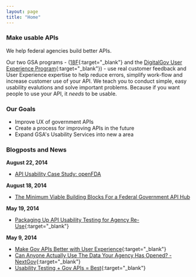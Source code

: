 ```yaml
---
layout: page
title: "Home"
---
```


### Make usable APIs

We help federal agencies build better APIs.  
  
Our two GSA programs - ([18F](https://18f.gsa.gov/){:target="_blank"} and the [DigitalGov User Experience Program](https://www.digitalgov.gov/resources/digitalgov-user-experience-program/){:target="_blank"}) - use real customer feedback and User Experience expertise to help reduce errors, simplify work-flow and increase customer use of your API. 
We teach you to conduct simple, easy usability evalutions and solve important problems. 
Because if you want people to use your API, it *needs* to be usable.


### Our Goals 

* Improve UX of government APIs 
* Create a process for improving APIs in the future
* Expand GSA's Usability Services into new a area

### Blogposts and News

**August 22, 2014**

* [API Usability Case Study: openFDA](http://www.digitalgov.gov/2014/08/22/api-usability-case-study-openfda/?utm_source=rss&utm_medium=rss&utm_campaign=api-usability-case-study-openfda)

**August 18, 2014**

* [The Minimum Viable Building Blocks For a Federal Government API Hub](http://www.digitalgov.gov/2014/08/18/the-minimum-viable-building-blocks-for-a-federal-government-api-hub/)

**May 19, 2014**  

* [Packaging Up API Usability Testing for Agency Re-Use](http://18fblog.tumblr.com/post/86214382873/packaging-up-api-usability-testing-for-agency-re-use){:target="_blank"}

**May 9, 2014**  

* [Make Gov APIs Better with User Experience](http://www.digitalgov.gov/2014/05/09/make-gov-apis-better-with-user-experience/){:target="_blank"}  
* [Can Anyone Actually Use The Data Your Agency Has Opened? - NextGov](http://www.nextgov.com/technology-news/tech-insider/2014/05/can-anyone-actually-use-data-your-agency-has-opened/84202/?oref=voicesmodule){:target="_blank"}  
* [Usability Testing + Gov APIs = Best](https://www.digitalgov.gov/2013/04/29/usability-testing-gov-apis-best/){:target="_blank"}
